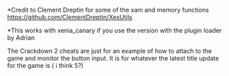 *Credit to Clement Dreptin for some of the xam and memory functions
https://github.com/ClementDreptin/XexUtils

*This works with xenia_canary if you use the version with the plugin loader by Adrian

The Crackdown 2 cheats are just for an example of how to attach to the game and monitor the button input. It is for whatever the latest title update for the game is ( i think 5?)
